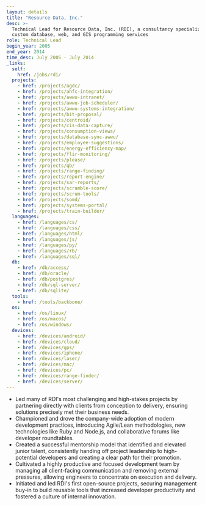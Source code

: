 ```yaml
---
layout: details
title: "Resource Data, Inc."
desc: >-
  Technical Lead for Resource Data, Inc. (RDI), a consultancy specializing in
  custom database, web, and GIS programming services
role: Technical Lead
begin_year: 2005
end_year: 2014
time_desc: July 2005 - July 2014
_links:
  self:
    href: /jobs/rdi/
  projects:
    - href: /projects/agdc/
    - href: /projects/ahfc-integration/
    - href: /projects/awwu-intranet/
    - href: /projects/awwu-job-scheduler/
    - href: /projects/awwu-systems-integration/
    - href: /projects/bit-proposal/
    - href: /projects/centroid/
    - href: /projects/cis-data-capture/
    - href: /projects/consumption-views/
    - href: /projects/database-sync-awwu/
    - href: /projects/employee-suggestions/
    - href: /projects/energy-efficiency-map/
    - href: /projects/flir-monitoring/
    - href: /projects/please/
    - href: /projects/qb/
    - href: /projects/range-finding/
    - href: /projects/report-engine/
    - href: /projects/sar-reports/
    - href: /projects/scramble-score/
    - href: /projects/scrum-tools/
    - href: /projects/somd/
    - href: /projects/systems-portal/
    - href: /projects/train-builder/
  languages:
    - href: /languages/cs/
    - href: /languages/css/
    - href: /languages/html/
    - href: /languages/js/
    - href: /languages/py/
    - href: /languages/rb/
    - href: /languages/sql/
  db:
    - href: /db/access/
    - href: /db/oracle/
    - href: /db/postgres/
    - href: /db/sql-server/
    - href: /db/sqlite/
  tools:
    - href: /tools/backbone/
  os:
    - href: /os/linux/
    - href: /os/macos/
    - href: /os/windows/
  devices:
    - href: /devices/android/
    - href: /devices/cloud/
    - href: /devices/gps/
    - href: /devices/iphone/
    - href: /devices/laser/
    - href: /devices/mac/
    - href: /devices/pc/
    - href: /devices/range-finder/
    - href: /devices/server/
---
```


- Led many of RDI's most challenging and high-stakes projects by partnering directly with clients from conception to delivery, ensuring solutions precisely met their business needs.
- Championed and drove the company-wide adoption of modern development practices, introducing Agile/Lean methodologies, new technologies like Ruby and Node.js, and collaborative forums like developer roundtables.
- Created a successful mentorship model that identified and elevated junior talent, consistently handing off project leadership to high-potential developers and creating a clear path for their promotion.
- Cultivated a highly productive and focused development team by managing all client-facing communication and removing external pressures, allowing engineers to concentrate on execution and delivery.
- Initiated and led RDI's first open-source projects, securing management buy-in to build reusable tools that increased developer productivity and fostered a culture of internal innovation.
